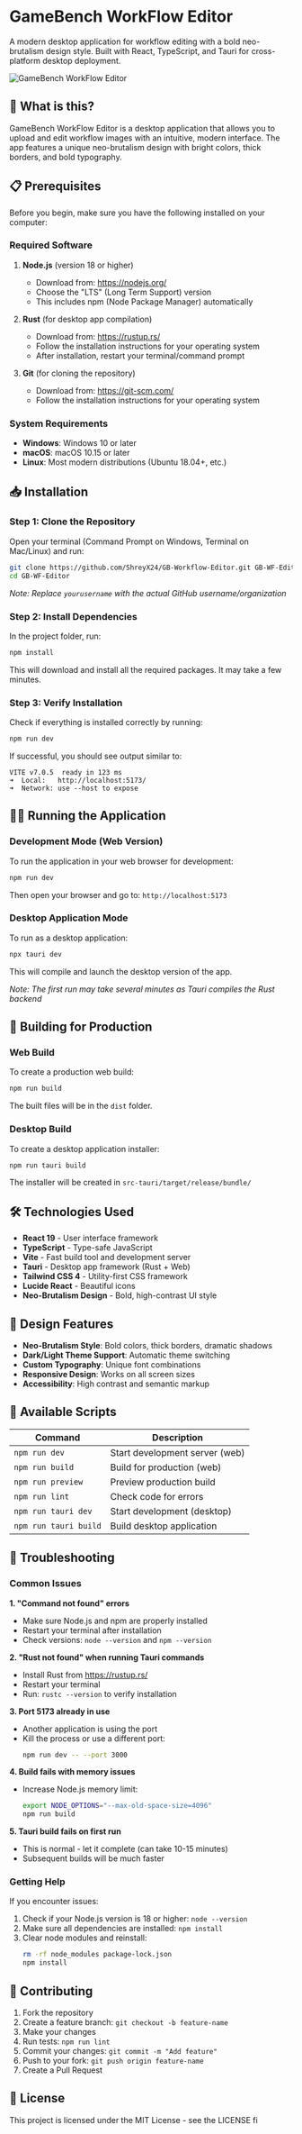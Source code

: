# GameBench WorkFlow Editor

A modern desktop application for workflow editing with a bold neo-brutalism design style. Built with React, TypeScript, and Tauri for cross-platform desktop deployment.

![GameBench WorkFlow Editor](./public/images/logo_1.png)

## 🚀 What is this?

GameBench WorkFlow Editor is a desktop application that allows you to upload and edit workflow images with an intuitive, modern interface. The app features a unique neo-brutalism design with bright colors, thick borders, and bold typography.

## 📋 Prerequisites

Before you begin, make sure you have the following installed on your computer:

### Required Software

1. **Node.js** (version 18 or higher)
   - Download from: https://nodejs.org/
   - Choose the "LTS" (Long Term Support) version
   - This includes npm (Node Package Manager) automatically

2. **Rust** (for desktop app compilation)
   - Download from: https://rustup.rs/
   - Follow the installation instructions for your operating system
   - After installation, restart your terminal/command prompt

3. **Git** (for cloning the repository)
   - Download from: https://git-scm.com/
   - Follow the installation instructions for your operating system

### System Requirements

- **Windows**: Windows 10 or later
- **macOS**: macOS 10.15 or later
- **Linux**: Most modern distributions (Ubuntu 18.04+, etc.)

## 📥 Installation

### Step 1: Clone the Repository

Open your terminal (Command Prompt on Windows, Terminal on Mac/Linux) and run:

```bash
git clone https://github.com/ShreyX24/GB-Workflow-Editor.git GB-WF-Editor
cd GB-WF-Editor
```

*Note: Replace `yourusername` with the actual GitHub username/organization*

### Step 2: Install Dependencies

In the project folder, run:

```bash
npm install
```

This will download and install all the required packages. It may take a few minutes.

### Step 3: Verify Installation

Check if everything is installed correctly by running:

```bash
npm run dev
```

If successful, you should see output similar to:
```
VITE v7.0.5  ready in 123 ms
➜  Local:   http://localhost:5173/
➜  Network: use --host to expose
```

## 🏃‍♂️ Running the Application

### Development Mode (Web Version)

To run the application in your web browser for development:

```bash
npm run dev
```

Then open your browser and go to: `http://localhost:5173`

### Desktop Application Mode

To run as a desktop application:

```bash
npx tauri dev
```

This will compile and launch the desktop version of the app.

*Note: The first run may take several minutes as Tauri compiles the Rust backend*

## 🔨 Building for Production

### Web Build

To create a production web build:

```bash
npm run build
```

The built files will be in the `dist` folder.

### Desktop Build

To create a desktop application installer:

```bash
npm run tauri build
```

The installer will be created in `src-tauri/target/release/bundle/`

## 🛠 Technologies Used

- **React 19** - User interface framework
- **TypeScript** - Type-safe JavaScript
- **Vite** - Fast build tool and development server
- **Tauri** - Desktop app framework (Rust + Web)
- **Tailwind CSS 4** - Utility-first CSS framework
- **Lucide React** - Beautiful icons
- **Neo-Brutalism Design** - Bold, high-contrast UI style

## 🎨 Design Features

- **Neo-Brutalism Style**: Bold colors, thick borders, dramatic shadows
- **Dark/Light Theme Support**: Automatic theme switching
- **Custom Typography**: Unique font combinations
- **Responsive Design**: Works on all screen sizes
- **Accessibility**: High contrast and semantic markup

## 📝 Available Scripts

| Command | Description |
|---------|-------------|
| `npm run dev` | Start development server (web) |
| `npm run build` | Build for production (web) |
| `npm run preview` | Preview production build |
| `npm run lint` | Check code for errors |
| `npm run tauri dev` | Start development (desktop) |
| `npm run tauri build` | Build desktop application |

## 🐛 Troubleshooting

### Common Issues

**1. "Command not found" errors**
- Make sure Node.js and npm are properly installed
- Restart your terminal after installation
- Check versions: `node --version` and `npm --version`

**2. "Rust not found" when running Tauri commands**
- Install Rust from https://rustup.rs/
- Restart your terminal
- Run: `rustc --version` to verify installation

**3. Port 5173 already in use**
- Another application is using the port
- Kill the process or use a different port:
  ```bash
  npm run dev -- --port 3000
  ```

**4. Build fails with memory issues**
- Increase Node.js memory limit:
  ```bash
  export NODE_OPTIONS="--max-old-space-size=4096"
  npm run build
  ```

**5. Tauri build fails on first run**
- This is normal - let it complete (can take 10-15 minutes)
- Subsequent builds will be much faster

### Getting Help

If you encounter issues:

1. Check if your Node.js version is 18 or higher: `node --version`
2. Make sure all dependencies are installed: `npm install`
3. Clear node modules and reinstall:
   ```bash
   rm -rf node_modules package-lock.json
   npm install
   ```

## 🤝 Contributing

1. Fork the repository
2. Create a feature branch: `git checkout -b feature-name`
3. Make your changes
4. Run tests: `npm run lint`
5. Commit your changes: `git commit -m "Add feature"`
6. Push to your fork: `git push origin feature-name`
7. Create a Pull Request

## 📄 License

This project is licensed under the MIT License - see the LICENSE fi